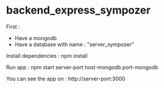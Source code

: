 # backend_express_sympozer

First : 

- Have a mongodb
- Have a database with name : "server_sympozer"

Install dependencies : npm install

Run app : npm start server-port host-mongodb port-mongodb

You can see the app on : http://server-port:3000

